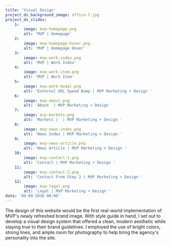 ```yaml
---
title: 'Visual Design'
project_ds_background_image: office-7.jpg
project_ds_slides:
    1:
        image: mvp-homepage.png
        alt: 'MVP | Homepage'
    2:
        image: mvp-homepage-hover.png
        alt: 'MVP | Homepage Hover'
    3:
        image: mvp-work-index.png
        alt: 'MVP | Work Index'
    4:
        image: mvp-work-item.png
        alt: 'MVP | Work Item'
    5:
        image: mvp-work-modal.png
        alt: 'External URL Speed Bump | MVP Marketing + Design '
    6:
        image: mvp-about.png
        alt: 'About  | MVP Marketing + Design '
    7:
        image: mvp-markets.png
        alt: 'Markets |  | MVP Marketing + Design '
    8:
        image: mvp-news-index.png
        alt: 'News Index | MVP Marketing + Design '
    9:
        image: mvp-news-article.png
        alt: 'News Article | MVP Marketing + Design '
    10:
        image: mvp-contact-1.png
        alt: 'Contact | MVP Marketing + Design '
    11:
        image: mvp-contact-2.png
        alt: 'Contact From Step 2 | MVP Marketing + Design '
    12:
        image: mvp-legal.png
        alt: 'Legal | MVP Marketing + Design '
date: '04-09-2016 00:00'
---
```


The design of this website would be the first real-world implementation of MVP's newly refreshed brand image. With style guide in hand, I set out to develop a visual design system that offered a clean, modern aesthetic while staying true to their brand guidelines. I employed the use of bright colors, strong lines, and ample room for photography to help bring the agency's personality into the site.